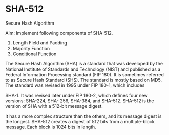 # SHA-512
Secure Hash Algorithm

Aim: Implement following components of SHA-512.

1. Length Field and Padding
2. Majority Function
3. Conditional Function

The Secure Hash Algorithm (SHA) is a standard that was developed by the National Institute
of Standards and Technology (NIST) and published as a Federal Information Processing
standard (FIP 180). It is sometimes referred to as Secure Hash Standard (SHS). The standard
is mostly based on MD5. The standard was revised in 1995 under FIP 180-1, which includes

SHA-1. It was revised later under FIP 180-2, which defines four new versions: SHA-224, SHA-
256, SHA-384, and SHA-512. SHA-512 is the version of SHA with a 512-bit message digest.

It has a more complex structure than the others, and its message digest is the longest. SHA-512
creates a digest of 512 bits from a multiple-block message. Each block is 1024 bits in length.
